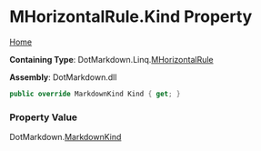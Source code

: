 # MHorizontalRule\.Kind Property

[Home](../../../../README.md)

**Containing Type**: DotMarkdown\.Linq\.[MHorizontalRule](../README.md)

**Assembly**: DotMarkdown\.dll

```csharp
public override MarkdownKind Kind { get; }
```

### Property Value

DotMarkdown\.[MarkdownKind](../../../MarkdownKind/README.md)

